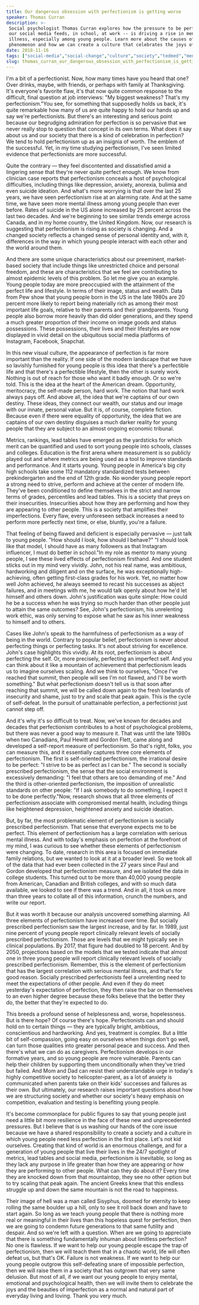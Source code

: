 ```yaml
---
title: Our dangerous obsession with perfectionism is getting worse
speaker: Thomas Curran
description: >-
 Social psychologist Thomas Curran explores how the pressure to be perfect -- in
 our social media feeds, in school, at work -- is driving a rise in mental
 illness, especially among young people. Learn more about the causes of this
 phenomenon and how we can create a culture that celebrates the joys of imperfection.
date: 2018-11-16
tags: ["social-media","social-change","culture","society","tedmed","mental-health","psychology","emotions","depression"]
slug: thomas_curran_our_dangerous_obsession_with_perfectionism_is_getting_worse
---
```


I'm a bit of a perfectionist. Now, how many times have you heard that one? Over drinks,
maybe, with friends, or perhaps with family at Thanksgiving. It's everyone's favorite
flaw, it's that now quite common response to the difficult, final question at job
interviews: "My biggest weakness? That's my perfectionism."You see, for something that
supposedly holds us back, it's quite remarkable how many of us are quite happy to hold our
hands up and say we're perfectionists. But there's an interesting and serious point
because our begrudging admiration for perfection is so pervasive that we never really stop
to question that concept in its own terms. What does it say about us and our society that
there is a kind of celebration in perfection? We tend to hold perfectionism up as an
insignia of worth. The emblem of the successful. Yet, in my time studying perfectionism,
I've seen limited evidence that perfectionists are more successful.

Quite the contrary — they feel discontented and dissatisfied amid a lingering sense that
they're never quite perfect enough. We know from clinician case reports that perfectionism
conceals a host of psychological difficulties, including things like depression, anxiety,
anorexia, bulimia and even suicide ideation. And what's more worrying is that over the
last 25 years, we have seen perfectionism rise at an alarming rate. And at the same time,
we have seen more mental illness among young people than ever before. Rates of suicide in
the US alone increased by 25 percent across the last two decades. And we're beginning to
see similar trends emerge across Canada, and in my home country, the United Kingdom. Now,
our research is suggesting that perfectionism is rising as society is changing. And a
changed society reflects a changed sense of personal identity and, with it, differences in
the way in which young people interact with each other and the world around
them.

And there are some unique characteristics about our preeminent, market-based society that
include things like unrestricted choice and personal freedom, and these are
characteristics that we feel are contributing to almost epidemic levels of this problem. So
let me give you an example. Young people today are more preoccupied with the attainment of
the perfect life and lifestyle. In terms of their image, status and wealth. Data from Pew
show that young people born in the US in the late 1980s are 20 percent more likely to
report being materially rich as among their most important life goals, relative to their
parents and their grandparents. Young people also borrow more heavily than did older
generations, and they spend a much greater proportion of their income on image goods and
status possessions. These possessions, their lives and their lifestyles are now displayed
in vivid detail on the ubiquitous social media platforms of Instagram, Facebook,
Snapchat.

In this new visual culture, the appearance of perfection is far more important than the
reality. If one side of the modern landscape that we have so lavishly furnished for young
people is this idea that there's a perfectible life and that there's a perfectible
lifestyle, then the other is surely work. Nothing is out of reach for those who want it
badly enough. Or so we're told. This is the idea at the heart of the American dream.
Opportunity, meritocracy, the self-made person, hard work. The notion that hard work
always pays off. And above all, the idea that we're captains of our own destiny. These
ideas, they connect our wealth, our status and our image with our innate, personal
value. But it is, of course, complete fiction. Because even if there were equality of
opportunity, the idea that we are captains of our own destiny disguises a much darker
reality for young people that they are subject to an almost ongoing economic
tribunal.

Metrics, rankings, lead tables have emerged as the yardsticks for which merit can be
quantified and used to sort young people into schools, classes and colleges. Education is
the first arena where measurement is so publicly played out and where metrics are being
used as a tool to improve standards and performance. And it starts young. Young people in
America's big city high schools take some 112 mandatory standardized tests between
prekindergarten and the end of 12th grade. No wonder young people report a strong need to
strive, perform and achieve at the center of modern life. They've been conditioned to
define themselves in the strict and narrow terms of grades, percentiles and lead
tables. This is a society that preys on their insecurities. Insecurities about how they are
performing and how they are appearing to other people. This is a society that amplifies
their imperfections. Every flaw, every unforeseen setback increases a need to perform more
perfectly next time, or else, bluntly, you're a failure.

That feeling of being flawed and deficient is especially pervasive — just talk to young
people. "How should I look, how should I behave?" "I should look like that model, I should
have as many followers as that Instagram influencer, I must do better in school."In my
role as mentor to many young people, I see these lived effects of perfectionism firsthand.
And one student sticks out in my mind very vividly. John, not his real name, was
ambitious, hardworking and diligent and on the surface, he was exceptionally
high-achieving, often getting first-class grades for his work. Yet, no matter how well
John achieved, he always seemed to recast his successes as abject failures, and in
meetings with me, he would talk openly about how he'd let himself and others down. John's
justification was quite simple: How could he be a success when he was trying so much
harder than other people just to attain the same outcomes? See, John's perfectionism, his
unrelenting work ethic, was only serving to expose what he saw as his inner weakness to
himself and to others.

Cases like John's speak to the harmfulness of perfectionism as a way of being in the
world. Contrary to popular belief, perfectionism is never about perfecting things or
perfecting tasks. It's not about striving for excellence. John's case highlights this
vividly. At its root, perfectionism is about perfecting the self. Or, more precisely,
perfecting an imperfect self. And you can think about it like a mountain of achievement
that perfectionism leads us to imagine ourselves scaling. And we think to ourselves, "Once
I've reached that summit, then people will see I'm not flawed, and I'll be worth
something." But what perfectionism doesn't tell us is that soon after reaching that
summit, we will be called down again to the fresh lowlands of insecurity and shame, just
to try and scale that peak again. This is the cycle of self-defeat. In the pursuit of
unattainable perfection, a perfectionist just cannot step off.

And it's why it's so difficult to treat. Now, we've known for decades and decades that
perfectionism contributes to a host of psychological problems, but there was never a good
way to measure it. That was until the late 1980s when two Canadians, Paul Hewitt and
Gordon Flett, came along and developed a self-report measure of perfectionism. So that's
right, folks, you can measure this, and it essentially captures three core elements of
perfectionism. The first is self-oriented perfectionism, the irrational desire to be
perfect: "I strive to be as perfect as I can be." The second is socially prescribed
perfectionism, the sense that the social environment is excessively demanding: "I feel
that others are too demanding of me." And the third is other-oriented perfectionism, the
imposition of unrealistic standards on other people: "If I ask somebody to do something, I
expect it to be done perfectly."Now, research shows that all three elements of
perfectionism associate with compromised mental health, including things like heightened
depression, heightened anxiety and suicide ideation.

But, by far, the most problematic element of perfectionism is socially prescribed
perfectionism. That sense that everyone expects me to be perfect. This element of
perfectionism has a large correlation with serious mental illness. And with today's
emphasis on perfection at the forefront of my mind, I was curious to see whether these
elements of perfectionism were changing. To date, research in this area is focused on
immediate family relations, but we wanted to look at it at a broader level. So we took all
of the data that had ever been collected in the 27 years since Paul and Gordon developed
that perfectionism measure, and we isolated the data in college students. This turned out
to be more than 40,000 young people from American, Canadian and British colleges, and with
so much data available, we looked to see if there was a trend. And in all, it took us more
than three years to collate all of this information, crunch the numbers, and write our
report.

But it was worth it because our analysis uncovered something alarming. All three elements
of perfectionism have increased over time. But socially prescribed perfectionism saw the
largest increase, and by far. In 1989, just nine percent of young people report clinically
relevant levels of socially prescribed perfectionism. Those are levels that we might
typically see in clinical populations. By 2017, that figure had doubled to 18 percent. And
by 2050, projections based on the models that we tested indicate that almost one in three
young people will report clinically relevant levels of socially prescribed perfectionism.
Remember, this is the element of perfectionism that has the largest correlation with
serious mental illness, and that's for good reason. Socially prescribed perfectionists feel
a unrelenting need to meet the expectations of other people. And even if they do meet
yesterday's expectation of perfection, they then raise the bar on themselves to an even
higher degree because these folks believe that the better they do, the better that they're
expected to do.

This breeds a profound sense of helplessness and, worse, hopelessness. But is there hope?
Of course there's hope. Perfectionists can and should hold on to certain things — they are
typically bright, ambitious, conscientious and hardworking. And yes, treatment is complex.
But a little bit of self-compassion, going easy on ourselves when things don't go well,
can turn those qualities into greater personal peace and success. And then there's what we
can do as caregivers. Perfectionism develops in our formative years, and so young people
are more vulnerable. Parents can help their children by supporting them unconditionally
when they've tried but failed. And Mom and Dad can resist their understandable urge in
today's highly competitive society to helicopter-parent, as a lot of anxiety is
communicated when parents take on their kids' successes and failures as their own. But
ultimately, our research raises important questions about how we are structuring society
and whether our society's heavy emphasis on competition, evaluation and testing is
benefiting young people.

It's become commonplace for public figures to say that young people just need a little bit
more resilience in the face of these new and unprecedented pressures. But I believe that
is us washing our hands of the core issue because we have a shared responsibility to
create a society and a culture in which young people need less perfection in the first
place. Let's not kid ourselves. Creating that kind of world is an enormous challenge, and
for a generation of young people that live their lives in the 24/7 spotlight of metrics,
lead tables and social media, perfectionism is inevitable, so long as they lack any
purpose in life greater than how they are appearing or how they are performing to other
people. What can they do about it? Every time they are knocked down from that mountaintop,
they see no other option but to try scaling that peak again. The ancient Greeks knew that
this endless struggle up and down the same mountain is not the road to
happiness.

Their image of hell was a man called Sisyphus, doomed for eternity to keep rolling the
same boulder up a hill, only to see it roll back down and have to start again. So long as
we teach young people that there is nothing more real or meaningful in their lives than
this hopeless quest for perfection, then we are going to condemn future generations to
that same futility and despair. And so we're left with a question. When are we going to
appreciate that there is something fundamentally inhuman about limitless perfection? No
one is flawless. If we want to help our young people escape the trap of perfectionism,
then we will teach them that in a chaotic world, life will often defeat us, but that's OK.
Failure is not weakness. If we want to help our young people outgrow this self-defeating
snare of impossible perfection, then we will raise them in a society that has outgrown
that very same delusion. But most of all, if we want our young people to enjoy mental,
emotional and psychological health, then we will invite them to celebrate the joys and the
beauties of imperfection as a normal and natural part of everyday living and loving. Thank
you very much.

<!--
ad_duration=3.33
comment_count=38
event="TEDMED 2018"
external_start_time=0
has_talk_citation=1
intro_duration=11.82
is_subtitle_required="False"
is_talk_featured="True"
language="en"
language_swap="False"
native_language="en"
number_of_related_talks=6
number_of_speakers=1
number_of_subtitled_videos=20
number_of_tags=9
number_of_talk_download_languages=20
number_of_talk_more_resources=0
number_of_talk_recommendations=2
number_of_talks_take_actions=0
post_ad_duration=0.83
published_timestamp="2019-03-14 15:02:26"
recording_date="2018-11-16"
speaker_description="Social and personality psychologist"
speaker_is_published=1
speaker_name="Thomas Curran"
talk_more_resources=[]
talk_name="Our dangerous obsession with perfectionism is getting worse"
talk_recommendations_blurb="More resources curated by Thomas Curran"
talks_tags=["social-media","social-change","culture","society","tedmed","mental-health","psychology","emotions","depression"]
talks_take_action=[]
url_audio="https://download.ted.com/talks/ThomasCurran_2018P.mp3?apikey=acme-roadrunner"
url_photo_speaker="https://pe.tedcdn.com/images/ted/73f6d765e30d212a43a050d81c8e55a7aef3f099_254x191.jpg"
url_photo_talk="https://s3.amazonaws.com/talkstar-photos/uploads/41f27957-8ec5-40d2-bec8-975c8fa441b9/ThomasCurran_2018P-embed.jpg"
url_webpage="https://www.ted.com/talks/thomas_curran_our_dangerous_obsession_with_perfectionism_is_getting_worse"
video_type_name="TED Stage Talk"
-->